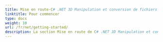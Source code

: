 ```yaml
---
title: Mise en route-C# .NET 3D Manipulation et conversion de fichiers API
linktitle: Pour commencer
type: docs
weight: 10
url: /fr/net/getting-started/
description: La section Mise en route de C# .NET 3D Manipulation et conversion de fichiers API couvre des sujets tels que l'aperçu du produit, les formats de fichiers pris en charge, les licences et comment exécuter les exemples.
---
```

